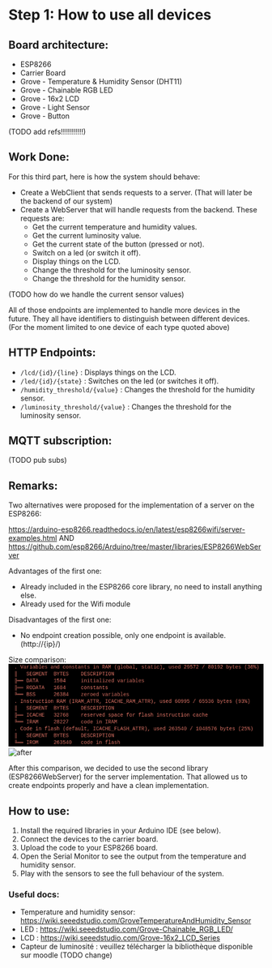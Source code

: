 # Step 1: How to use all devices

## Board architecture:
- ESP8266
- Carrier Board
- Grove - Temperature & Humidity Sensor (DHT11)
- Grove - Chainable RGB LED
- Grove - 16x2 LCD
- Grove - Light Sensor
- Grove - Button

(TODO add refs!!!!!!!!!!!)

## Work Done:

For this third part, here is how the system should behave:
- Create a WebClient that sends requests to a server. (That will later be the backend of our system)
- Create a WebServer that will handle requests from the backend. These requests are:
  - Get the current temperature and humidity values.
  - Get the current luminosity value.
  - Get the current state of the button (pressed or not).
  - Switch on a led (or switch it off).
  - Display things on the LCD.
  - Change the threshold for the luminosity sensor.
  - Change the threshold for the humidity sensor.

(TODO how do we handle the current sensor values)

All of those endpoints are implemented to handle more devices in the future. They all have identifiers to distinguish between different devices. (For the moment limited to one device of each type quoted above)

## HTTP Endpoints:
- `/lcd/{id}/{line}` : Displays things on the LCD.
- `/led/{id}/{state}` : Switches on the led (or switches it off).
- `/humidity_threshold/{value}` : Changes the threshold for the humidity sensor.
- `/luminosity_threshold/{value}` : Changes the threshold for the luminosity sensor.

## MQTT subscription:
(TODO pub subs)

## Remarks:
Two alternatives were proposed for the implementation of a server on the ESP8266:

https://arduino-esp8266.readthedocs.io/en/latest/esp8266wifi/server-examples.html
AND
https://github.com/esp8266/Arduino/tree/master/libraries/ESP8266WebServer

Advantages of the first one:
- Already included in the ESP8266 core library, no need to install anything else.
- Already used for the Wifi module

Disadvantages of the first one:
- No endpoint creation possible, only one endpoint is available. (http://{ip}/)

Size comparison:
![before](./images/size_with_wifi_lib.png)
![after](./images/size_with_web_server_lib.png)

After this comparison, we decided to use the second library (ESP8266WebServer) for the server implementation. That allowed us to create endpoints properly and have a clean implementation.

## How to use:
1. Install the required libraries in your Arduino IDE (see below).
2. Connect the devices to the carrier board.
3. Upload the code to your ESP8266 board.
4. Open the Serial Monitor to see the output from the temperature and humidity sensor.
5. Play with the sensors to see the full behaviour of the system.

### Useful docs:

- Temperature and humidity sensor: https://wiki.seeedstudio.com/GroveTemperatureAndHumidity_Sensor
- LED : https://wiki.seeedstudio.com/Grove-Chainable_RGB_LED/
- LCD : https://wiki.seeedstudio.com/Grove-16x2_LCD_Series
- Capteur de luminosité : veuillez télécharger la bibliothèque disponible sur moodle (TODO change)
